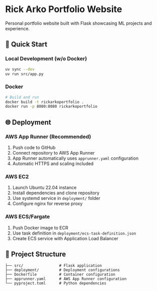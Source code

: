# Rick Arko Portfolio Website
Personal portfolio website built with Flask showcasing ML projects and experience.

## 🚀 Quick Start

### Local Development (w/o Docker)
```bash
uv sync --dev
uv run src/app.py
```

### Docker
```bash
# Build and run
docker build -t rickarkoportfolio .
docker run -p 8080:8080 rickarkoportfolio
```

## 🌐 Deployment

### AWS App Runner (Recommended)
1. Push code to GitHub
2. Connect repository to AWS App Runner
3. App Runner automatically uses `apprunner.yaml` configuration
4. Automatic HTTPS and scaling included

### AWS EC2
1. Launch Ubuntu 22.04 instance
2. Install dependencies and clone repository
3. Use systemd service in `deployment/` folder
4. Configure nginx for reverse proxy

### AWS ECS/Fargate
1. Push Docker image to ECR
2. Use task definition in `deployment/ecs-task-definition.json`
3. Create ECS service with Application Load Balancer

## 📁 Project Structure
```
├── src/                # Flask application
├── deployment/         # Deployment configurations
├── Dockerfile          # Container configuration
├── apprunner.yaml      # AWS App Runner configuration
└── pyproject.toml      # Python dependencies
```
